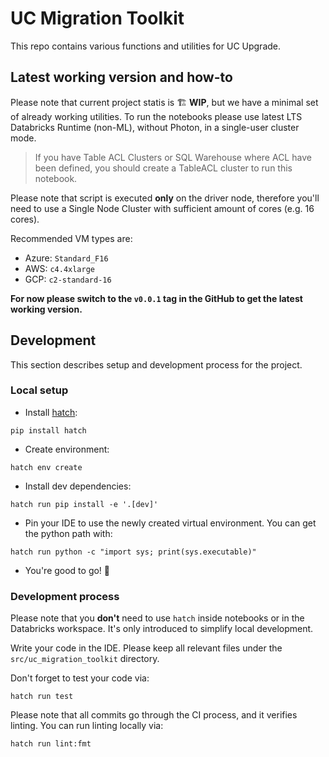 # UC Migration Toolkit

This repo contains various functions and utilities for UC Upgrade.


## Latest working version and how-to

Please note that current project statis is 🏗️ **WIP**, but we have a minimal set of already working utilities.
To run the notebooks please use latest LTS Databricks Runtime (non-ML), without Photon, in a single-user cluster mode.

> If you have Table ACL Clusters or SQL Warehouse where ACL have been defined, you should create a TableACL cluster to run this notebook.

Please note that script is executed **only** on the driver node, therefore you'll need to use a Single Node Cluster with sufficient amount of cores (e.g. 16 cores).

Recommended VM types are:

- Azure: `Standard_F16`
- AWS: `c4.4xlarge`
- GCP: `c2-standard-16`

**For now please switch to the `v0.0.1` tag in the GitHub to get the latest working version.**


## Development

This section describes setup and development process for the project.

### Local setup 

- Install [hatch](https://github.com/pypa/hatch):
```shell
pip install hatch
```
- Create environment:
```shell
hatch env create
```
- Install dev dependencies:
```shell
hatch run pip install -e '.[dev]'
```

- Pin your IDE to use the newly created virtual environment. You can get the python path with:

```shell
hatch run python -c "import sys; print(sys.executable)"
```

- You're good to go! 🎉


### Development process

Please note that you **don't** need to use `hatch` inside notebooks or in the Databricks workspace.
It's only introduced to simplify local development.

Write your code in the IDE. Please keep all relevant files under the `src/uc_migration_toolkit` directory.

Don't forget to test your code via:
```shell
hatch run test
```

Please note that all commits go through the CI process, and it verifies linting. You can run linting locally via:

```shell
hatch run lint:fmt
```
